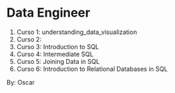 # Data Engineer

1. Curso 1: understanding_data_visualization
2. Curso 2: 
3. Curso 3: Introduction to SQL
4. Curso 4: Intermediate SQL
5. Curso 5: Joining Data in SQL
6. Curso 6: Introduction to Relational Databases in SQL

By: Oscar